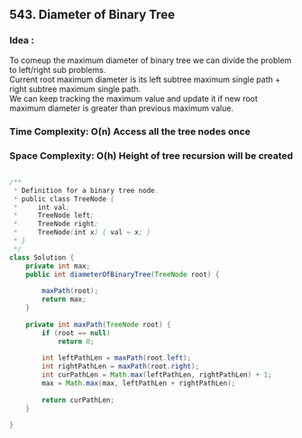 ## 543. Diameter of Binary Tree

### Idea : ###
To comeup the maximum diameter of binary tree we can divide the problem to left/right sub problems.  
Current root maximum diameter is its left subtree maximum single path + right subtree maximum single path.  
We can keep tracking the maximum value and update it if new root maximum diameter is greater than previous maximum value.

### Time Complexity: O(n) Access all the tree nodes once 

### Space Complexity: O(h) Height of tree recursion will be created

```java

/**
 * Definition for a binary tree node.
 * public class TreeNode {
 *     int val;
 *     TreeNode left;
 *     TreeNode right;
 *     TreeNode(int x) { val = x; }
 * }
 */
class Solution {
    private int max;
    public int diameterOfBinaryTree(TreeNode root) {        
        
        maxPath(root);
        return max;
    }
    
    private int maxPath(TreeNode root) {
        if (root == null) 
            return 0;
        
        int leftPathLen = maxPath(root.left);
        int rightPathLen = maxPath(root.right);
        int curPathLen = Math.max(leftPathLen, rightPathLen) + 1;        
        max = Math.max(max, leftPathLen + rightPathLen);
        
        return curPathLen;
    }
    
}

```
